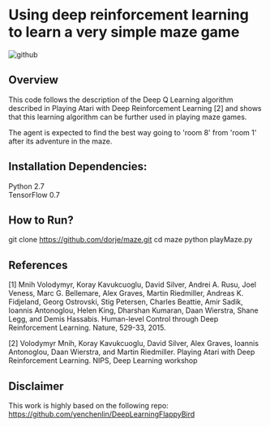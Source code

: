 Using deep reinforcement learning to learn a very simple maze game
=====

![github](https://github.com/dorje/maze/blob/master/img/room.png "github")

Overview
------

This code follows the description of the Deep Q Learning algorithm described in Playing Atari with Deep Reinforcement Learning [2] and shows that this learning algorithm can be further used in playing maze games.

The agent is expected to find the best way going to 'room 8' from 'room 1' after its adventure in the maze.


Installation Dependencies:
------
Python 2.7  
TensorFlow 0.7

How to Run?
------
git clone https://github.com/dorje/maze.git
cd maze
python playMaze.py


References
------
[1] Mnih Volodymyr, Koray Kavukcuoglu, David Silver, Andrei A. Rusu, Joel Veness, Marc G. Bellemare, Alex Graves, Martin Riedmiller, Andreas K. Fidjeland, Georg Ostrovski, Stig Petersen, Charles Beattie, Amir Sadik, Ioannis Antonoglou, Helen King, Dharshan Kumaran, Daan Wierstra, Shane Legg, and Demis Hassabis. Human-level Control through Deep Reinforcement Learning. Nature, 529-33, 2015.

[2] Volodymyr Mnih, Koray Kavukcuoglu, David Silver, Alex Graves, Ioannis Antonoglou, Daan Wierstra, and Martin Riedmiller. Playing Atari with Deep Reinforcement Learning. NIPS, Deep Learning workshop


Disclaimer
------
This work is highly based on the following repo:
https://github.com/yenchenlin/DeepLearningFlappyBird
